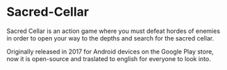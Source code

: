 ﻿# Sacred-Cellar

Sacred Cellar is an action game where you must defeat hordes of enemies in order to open your way to the depths and search for the sacred cellar.

Originally released in 2017 for Android devices on the Google Play store, now it is open-source and traslated to english for everyone to look into.
